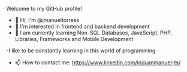 Welcome to my GitHub profile!

- 👋 Hi, I'm @jmanueltorress
- 👾 I'm interested in frontend and backend development
- 🌱 I am currently learning Non-SQL Databases, JavaScript, PHP, Libraries, Frameworks and Mobile Development

-I like to be constantly learning in this world of programming

- 📫 How to contact me: https://www.linkedin.com/in/juanmanuel-ts/

<!---
/Readme.md
--->
